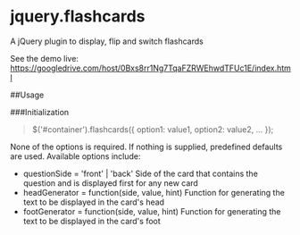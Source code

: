 jquery.flashcards
=================

A jQuery plugin to display, flip and switch flashcards

See the demo live: https://googledrive.com/host/0Bxs8rr1Ng7TqaFZRWEhwdTFUc1E/index.html

##Usage

###Initialization

> $('#container').flashcards({
>   option1: value1,
>   option2: value2,
>   ...
> });

None of the options is required. If nothing is supplied, predefined
defaults are used. Available options include:

* questionSide = 'front' | 'back'
  Side of the card that contains the  question and is displayed first
  for any new card
* headGenerator = function(side, value, hint)
  Function for generating the text to be displayed in the card's head
* footGenerator = function(side, value, hint)
  Function for generating the text to be displayed in the card's foot
